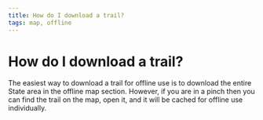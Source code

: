 ```yaml
---
title: How do I download a trail?
tags: map, offline
--- 
```


# How do I download a trail?

The easiest way to download a trail for offline use is to download 
the entire State area in the offline map section. However, if you are in a pinch 
then you can find the trail on the map, open it, and it will be cached for 
offline use individually.